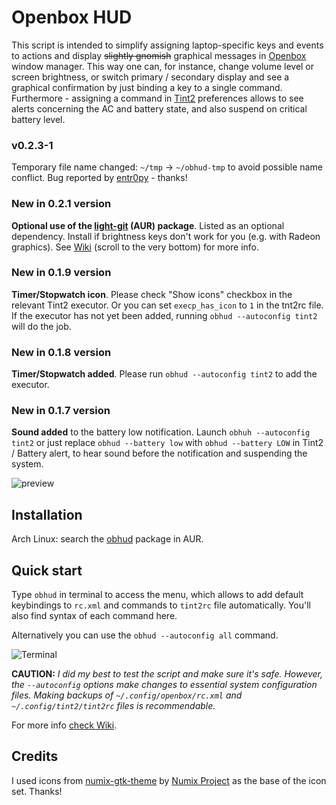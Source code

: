 # Openbox HUD

This script is intended to simplify assigning 
laptop-specific keys and events to actions and display ~~slightly gnomish~~
graphical messages in [Openbox](http://openbox.org) window manager. 
This way one can, for instance, change volume level or screen brightness,
or switch primary / secondary display and see a graphical confirmation 
by just binding a key to a single command. 
Furthermore - assigning a command in [Tint2](https://gitlab.com/o9000/tint2) 
preferences allows to see alerts concerning the AC and
battery state, and also suspend on critical battery level.

### v0.2.3-1

Temporary file name changed: `~/tmp` -> `~/obhud-tmp` to avoid possible name conflict. 
Bug reported by [entr0py](https://forum.archlabslinux.com/u/entr0py/summary) - thanks!

### New in 0.2.1 version

**Optional use of the [light-git](https://aur.archlinux.org/packages/light-git) (AUR) package**. 
Listed as an optional dependency. Install if brightness keys don't work for you (e.g. with Radeon graphics).
See [Wiki](https://github.com/nwg-piotr/obhud/wiki/Openbox-HUD-Wiki) (scroll to the very bottom) 
for more info. 

### New in 0.1.9 version

**Timer/Stopwatch icon**. Please check "Show icons" checkbox in the relevant Tint2 executor. 
Or you can set `execp_has_icon` to `1` in the tnt2rc file. If the executor has not yet
been added, running `obhud --autoconfig tint2` will do the job.

### New in 0.1.8 version

**Timer/Stopwatch added**. Please run `obhud --autoconfig tint2` to add the executor.

### New in 0.1.7 version

**Sound added** to the battery low notification. Launch `obhuh --autoconfig tint2` or just
replace `obhud --battery low` with `obhud --battery LOW` in Tint2 / Battery alert, to hear 
sound before the notification and suspending the system.

![preview](http://nwg.pl/obhud/images/preview1.png)

## Installation

Arch Linux: search the [obhud](https://aur.archlinux.org/packages/obhud) 
package in AUR.

## Quick start

Type `obhud` in terminal to access the menu, which allows to add 
default keybindings to `rc.xml` and commands to `tint2rc` file 
automatically. You'll also find syntax of each command here.

Alternatively you can use the `obhud --autoconfig all` command.

![Terminal](http://nwg.pl/obhud/images/terminal.png)

**CAUTION:** 
*I did my best to test the script and make sure it's safe. However, the `--autoconfig`
options make changes to essential system configuration files. Making backups of
`~/.config/openbox/rc.xml` and `~/.config/tint2/tint2rc` files is recommendable.*

For more info [check Wiki](https://github.com/nwg-piotr/obhud/wiki/Openbox-HUD-Wiki).

## Credits
I used icons from [numix-gtk-theme](https://www.archlinux.org/packages/community/any/numix-gtk-theme)
by [Numix Project](http://numixproject.org) as the base of the icon set. Thanks!

